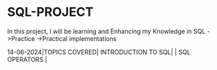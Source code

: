 # SQL-PROJECT
In this project, l will be learning and Enhancing my Knowledge in SQL
->Practice
->Practical implementations

14-06-2024|TOPICS COVERED| INTRODUCTION TO SQL|
                         | SQL OPERATORS      |